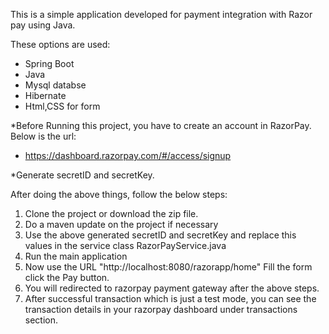 This is a simple application developed for payment integration with Razor pay using Java.

These options are used:

- Spring Boot
- Java
- Mysql databse
- Hibernate
- Html,CSS for form

*Before Running this project, you have to create an account in RazorPay. Below is the url:
- https://dashboard.razorpay.com/#/access/signup 

*Generate secretID and secretKey.

After doing the above things, follow the below steps:

1. Clone the project or download the zip file.
2. Do a maven update on the project if necessary
3. Use the above generated secretID and secretKey and replace this values in the service class RazorPayService.java
4. Run the main application
5. Now use the URL "http://localhost:8080/razorapp/home" Fill the form click the Pay button. 
6. You will redirected to razorpay payment gateway after the above steps.
7. After successful transaction which is just a test mode, you can see the transaction details in your razorpay dashboard under transactions section.
